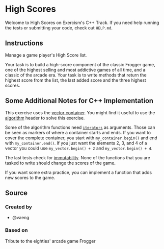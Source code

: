 # High Scores

Welcome to High Scores on Exercism's C++ Track.
If you need help running the tests or submitting your code, check out `HELP.md`.

## Instructions

Manage a game player's High Score list.

Your task is to build a high-score component of the classic Frogger game, one of the highest selling and most addictive games of all time, and a classic of the arcade era.
Your task is to write methods that return the highest score from the list, the last added score and the three highest scores.

## Some Additional Notes for C++ Implementation

This exercise uses the [vector container][vector].
You might find it useful to use the [algorithm][algorithm] header to solve this exercise.

Some of the algorithm functions need [`iterators`][iterator] as arguments.
Those can be seen as markers of where a container starts and ends.
If you want to cover the complete container, you start with `my_container.begin()` and end with `my_container.end()`.
If you just want the elements 2, 3, and 4 of a vector you could use `my_vector.begin() + 2` and `my_vector.begin() + 4`.

The last tests check for [immutability][immutability].
None of the functions that you are tasked to write should change the scores of the game.

If you want some extra practice, you can implement a function that adds new scores to the game.

[vector]: https://en.cppreference.com/w/cpp/container/vector
[algorithm]: https://en.cppreference.com/w/cpp/algorithm
[immutability]: https://en.wikipedia.org/wiki/Immutable_object
[iterator]: https://www.learncpp.com/cpp-tutorial/introduction-to-iterators/

## Source

### Created by

- @vaeng

### Based on

Tribute to the eighties' arcade game Frogger
